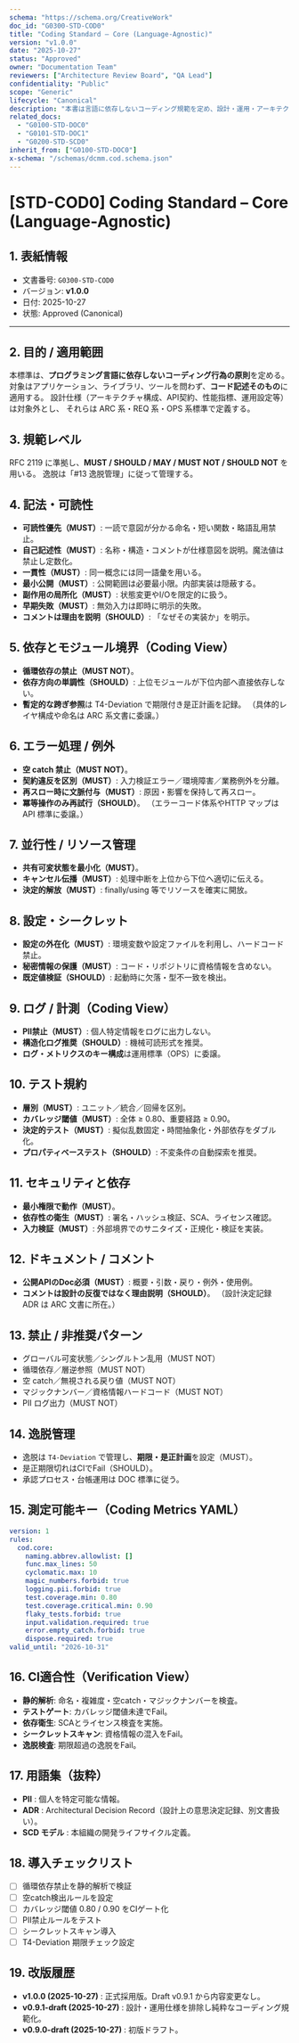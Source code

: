 ```yaml
---
schema: "https://schema.org/CreativeWork"
doc_id: "G0300-STD-COD0"
title: "Coding Standard – Core (Language-Agnostic)"
version: "v1.0.0"
date: "2025-10-27"
status: "Approved"
owner: "Documentation Team"
reviewers: ["Architecture Review Board", "QA Lead"]
confidentiality: "Public"
scope: "Generic"
lifecycle: "Canonical"
description: "本書は言語に依存しないコーディング規範を定め、設計・運用・アーキテクチャ仕様には踏み込まない。言語別標準（COD1+）および設計標準（ARC系）と補完関係にあり、コードそのものの品質・一貫性・検証可能性を目的とする。"
related_docs:
  - "G0100-STD-DOC0"
  - "G0101-STD-DOC1"
  - "G0200-STD-SCD0"
inherit_from: ["G0100-STD-DOC0"]
x-schema: "/schemas/dcmm.cod.schema.json"
---
```


# [STD-COD0] Coding Standard – Core (Language-Agnostic)

## 1. 表紙情報
- 文書番号: `G0300-STD-COD0`
- バージョン: **v1.0.0**
- 日付: 2025-10-27
- 状態: Approved (Canonical)

---

## 2. 目的 / 適用範囲
本標準は、**プログラミング言語に依存しないコーディング行為の原則**を定める。
対象はアプリケーション、ライブラリ、ツールを問わず、**コード記述そのもの**に適用する。
設計仕様（アーキテクチャ構成、API契約、性能指標、運用設定等）は対象外とし、
それらは ARC 系・REQ 系・OPS 系標準で定義する。

## 3. 規範レベル
RFC 2119 に準拠し、**MUST / SHOULD / MAY / MUST NOT / SHOULD NOT** を用いる。
逸脱は「#13 逸脱管理」に従って管理する。

## 4. 記法・可読性
- **可読性優先（MUST）**: 一読で意図が分かる命名・短い関数・略語乱用禁止。
- **自己記述性（MUST）**: 名称・構造・コメントが仕様意図を説明。魔法値は禁止し定数化。
- **一貫性（MUST）**: 同一概念には同一語彙を用いる。
- **最小公開（MUST）**: 公開範囲は必要最小限。内部実装は隠蔽する。
- **副作用の局所化（MUST）**: 状態変更やI/Oを限定的に扱う。
- **早期失敗（MUST）**: 無効入力は即時に明示的失敗。
- **コメントは理由を説明（SHOULD）**: 「なぜその実装か」を明示。

## 5. 依存とモジュール境界（Coding View）
- **循環依存の禁止（MUST NOT）**。
- **依存方向の単調性（SHOULD）**: 上位モジュールが下位内部へ直接依存しない。
- **暫定的な跨ぎ参照**は T4-Deviation で期限付き是正計画を記録。
（具体的レイヤ構成や命名は ARC 系文書に委譲。）

## 6. エラー処理 / 例外
- **空 catch 禁止（MUST NOT）**。
- **契約違反を区別（MUST）**: 入力検証エラー／環境障害／業務例外を分離。
- **再スロー時に文脈付与（MUST）**: 原因・影響を保持して再スロー。
- **冪等操作のみ再試行（SHOULD）**。
（エラーコード体系やHTTP マップは API 標準に委譲。）

## 7. 並行性 / リソース管理
- **共有可変状態を最小化（MUST）**。
- **キャンセル伝播（MUST）**: 処理中断を上位から下位へ適切に伝える。
- **決定的解放（MUST）**: finally/using 等でリソースを確実に開放。

## 8. 設定・シークレット
- **設定の外在化（MUST）**: 環境変数や設定ファイルを利用し、ハードコード禁止。
- **秘密情報の保護（MUST）**: コード・リポジトリに資格情報を含めない。
- **既定値検証（SHOULD）**: 起動時に欠落・型不一致を検出。

## 9. ログ / 計測（Coding View）
- **PII禁止（MUST）**: 個人特定情報をログに出力しない。
- **構造化ログ推奨（SHOULD）**: 機械可読形式を推奨。
- **ログ・メトリクスのキー構成**は運用標準（OPS）に委譲。

## 10. テスト規約
- **層別（MUST）**: ユニット／統合／回帰を区別。
- **カバレッジ閾値（MUST）**: 全体 ≥ 0.80、重要経路 ≥ 0.90。
- **決定的テスト（MUST）**: 擬似乱数固定・時間抽象化・外部依存をダブル化。
- **プロパティベーステスト（SHOULD）**: 不変条件の自動探索を推奨。

## 11. セキュリティと依存
- **最小権限で動作（MUST）**。
- **依存性の衛生（MUST）**: 署名・ハッシュ検証、SCA、ライセンス確認。
- **入力検証（MUST）**: 外部境界でのサニタイズ・正規化・検証を実装。

## 12. ドキュメント / コメント
- **公開APIのDoc必須（MUST）**: 概要・引数・戻り・例外・使用例。
- **コメントは設計の反復ではなく理由説明（SHOULD）**。
（設計決定記録 ADR は ARC 文書に所在。）

## 13. 禁止 / 非推奨パターン
- グローバル可変状態／シングルトン乱用（MUST NOT）
- 循環依存／層逆参照（MUST NOT）
- 空 catch／無視される戻り値（MUST NOT）
- マジックナンバー／資格情報ハードコード（MUST NOT）
- PII ログ出力（MUST NOT）

## 14. 逸脱管理
- 逸脱は `T4-Deviation` で管理し、**期限・是正計画**を設定（MUST）。
- 是正期限切れはCIでFail（SHOULD）。
- 承認プロセス・台帳運用は DOC 標準に従う。

## 15. 測定可能キー（Coding Metrics YAML）
```yaml
version: 1
rules:
  cod.core:
    naming.abbrev.allowlist: []
    func.max_lines: 50
    cyclomatic.max: 10
    magic_numbers.forbid: true
    logging.pii.forbid: true
    test.coverage.min: 0.80
    test.coverage.critical.min: 0.90
    flaky_tests.forbid: true
    input.validation.required: true
    error.empty_catch.forbid: true
    dispose.required: true
valid_until: "2026-10-31"
```

## 16. CI適合性（Verification View）
- **静的解析**: 命名・複雑度・空catch・マジックナンバーを検査。
- **テストゲート**: カバレッジ閾値未達でFail。
- **依存衛生**: SCAとライセンス検査を実施。
- **シークレットスキャン**: 資格情報の混入をFail。
- **逸脱検査**: 期限超過の逸脱をFail。

## 17. 用語集（抜粋）
- **PII** : 個人を特定可能な情報。
- **ADR** : Architectural Decision Record（設計上の意思決定記録、別文書扱い）。
- **SCD モデル** : 本組織の開発ライフサイクル定義。

## 18. 導入チェックリスト
- [ ] 循環依存禁止を静的解析で検証
- [ ] 空catch検出ルールを設定
- [ ] カバレッジ閾値 0.80 / 0.90 をCIゲート化
- [ ] PII禁止ルールをテスト
- [ ] シークレットスキャン導入
- [ ] T4-Deviation 期限チェック設定

## 19. 改版履歴
- **v1.0.0 (2025-10-27)** : 正式採用版。Draft v0.9.1 から内容変更なし。
- **v0.9.1-draft (2025-10-27)** : 設計・運用仕様を排除し純粋なコーディング規範化。
- **v0.9.0-draft (2025-10-27)** : 初版ドラフト。
